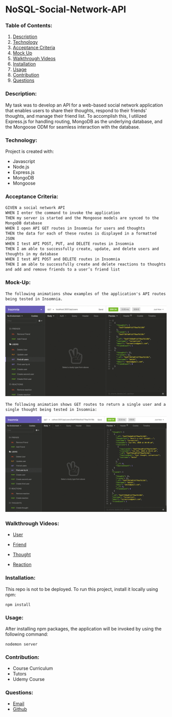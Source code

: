 # NoSQL-Social-Network-API

### Table of Contents:
1. [Description](#description)
2. [Technology](#technology)
3. [Acceptance Criteria](#acceptance-criteria)
4. [Mock Up](#mock-up)
4. [Walkthrough Videos](#walkthrough-videos)
5. [Installation](#installation)
6. [Usage](#usage)
7. [Contribution](#contribution)
8. [Questions](#questions)

### Description:

My task was to develop an API for a web-based social network application that enables users to share their thoughts, respond to their friends' thoughts, and manage their friend list. To accomplish this, I utilized Express.js for handling routing, MongoDB as the underlying database, and the Mongoose ODM for seamless interaction with the database.


### Technology:

Project is created with:

- Javascript
- Node.js
- Express.js
- MongoDB
- Mongoose


### Acceptance Criteria:

```
GIVEN a social network API
WHEN I enter the command to invoke the application
THEN my server is started and the Mongoose models are synced to the MongoDB database
WHEN I open API GET routes in Insomnia for users and thoughts
THEN the data for each of these routes is displayed in a formatted JSON
WHEN I test API POST, PUT, and DELETE routes in Insomnia
THEN I am able to successfully create, update, and delete users and thoughts in my database
WHEN I test API POST and DELETE routes in Insomnia
THEN I am able to successfully create and delete reactions to thoughts and add and remove friends to a user’s friend list
```


### Mock-Up:

```
The following animations show examples of the application's API routes being tested in Insomnia.
```
![insomnia](./images/18-nosql-homework-demo-01%20(1).gif)

```
The following animation shows GET routes to return a single user and a single thought being tested in Insomnia:
```

![insomnia](./images/18-nosql-homework-demo-02.gif)

### Walkthrough Videos:

- [User](./images/User%20Routes.mp4)

- [Friend]()

- [Thought]()

- [Reaction]()


### Installation:

This repo is not to be deployed. To run this project, install it locally using npm:

```
npm install
```

### Usage:

After installing npm packages, the application will be invoked by using the following command:
```
nodemon server
```
### Contribution:
- Course Curriculum
- Tutors
- Udemy Course

### Questions:

- [Email](mailto:imcodong4real@gmail.com)
- [Github](https://github.com/Letmego1st)